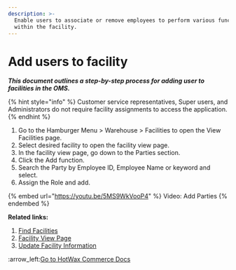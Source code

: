 ```yaml
---
description: >-
  Enable users to associate or remove employees to perform various functions
  within the facility.
---
```


# Add users to facility

_**This document outlines a step-by-step process for adding user to facilities in the OMS.**_

{% hint style="info" %}
Customer service representatives, Super users, and Administrators do not require facility assignments to access the application.&#x20;
{% endhint %}

1. Go to the Hamburger Menu > Warehouse > Facilities to open the View Facilities page.
2. Select desired facility to open the facility view page.
3. In the facility view page, go down to the Parties section.
4. Click the Add function.
5. Search the Party by Employee ID, Employee Name or keyword and select.
6. Assign the Role and add.

{% embed url="https://youtu.be/5MS9WkVooP4" %}
Video: Add Parties
{% endembed %}

**Related links:**&#x20;

1. [Find Facilities](http://127.0.0.1:5000/s/oLmQzGATywYkwiU9sCat/warehouse/facilities-management/facilities-page)
2. [Facility View Page](http://127.0.0.1:5000/s/oLmQzGATywYkwiU9sCat/warehouse/facilities-management/facility-view-page)
3. [Update Facility Information](http://127.0.0.1:5000/s/oLmQzGATywYkwiU9sCat/warehouse/facilities-management/facility-view-page/update-facility-information)



:arrow\_left:[Go to HotWax Commerce Docs](http://127.0.0.1:5000/o/l53nGvPQLhOHrKCP9HTG/s/TefRnbhmBjhScpq172vl/)
